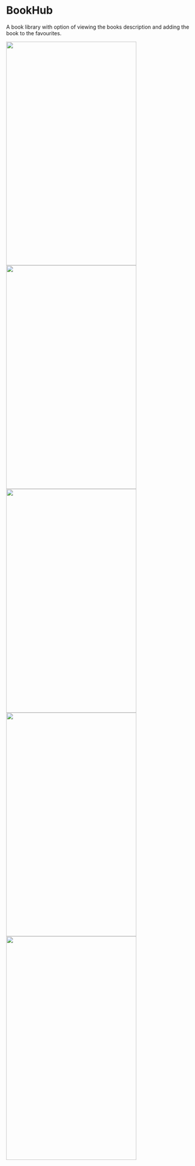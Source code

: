 # BookHub
A book library with option of viewing the books description and adding the book to the favourites. 

<img src="https://github.com/malhotrabhavyajot/BookHub/blob/master/Pictures/Screenshot_20200426-162905.jpg" width="350" height="600">
<img src="https://github.com/malhotrabhavyajot/BookHub/blob/master/Pictures/Screenshot_20200426-162921.jpg" width="350" height="600">
<img src="https://github.com/malhotrabhavyajot/BookHub/blob/master/Pictures/Screenshot_20200426-162932.jpg" width="350" height="600">
<img src="https://github.com/malhotrabhavyajot/BookHub/blob/master/Pictures/Screenshot_20200426-162934.jpg" width="350" height="600">
<img src="https://github.com/malhotrabhavyajot/BookHub/blob/master/Pictures/Screenshot_20200426-162937.jpg" width="350" height="600">
